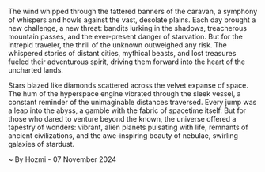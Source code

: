 
The wind whipped through the tattered banners of the caravan, a symphony of whispers and howls against the vast, desolate plains. Each day brought a new challenge, a new threat: bandits lurking in the shadows, treacherous mountain passes, and the ever-present danger of starvation. But for the intrepid traveler, the thrill of the unknown outweighed any risk. The whispered stories of distant cities, mythical beasts, and lost treasures fueled their adventurous spirit, driving them forward into the heart of the uncharted lands. 

Stars blazed like diamonds scattered across the velvet expanse of space. The hum of the hyperspace engine vibrated through the sleek vessel, a constant reminder of the unimaginable distances traversed. Every jump was a leap into the abyss, a gamble with the fabric of spacetime itself. But for those who dared to venture beyond the known, the universe offered a tapestry of wonders: vibrant, alien planets pulsating with life, remnants of ancient civilizations, and the awe-inspiring beauty of nebulae, swirling galaxies of stardust.  

~ By Hozmi - 07 November 2024
